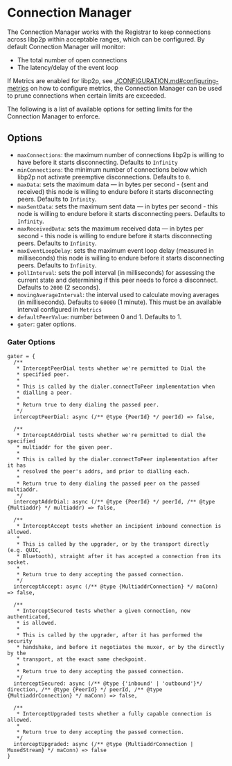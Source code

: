 # Connection Manager

The Connection Manager works with the Registrar to keep connections across libp2p within acceptable ranges, which can be configured. By default Connection Manager will monitor:
- The total number of open connections
- The latency/delay of the event loop

If Metrics are enabled for libp2p, see [./CONFIGURATION.md#configuring-metrics](./CONFIGURATION.md#configuring-metrics) on how to configure metrics, the Connection Manager can be used to prune connections when certain limits are exceeded.

The following is a list of available options for setting limits for the Connection Manager to enforce.

## Options
- `maxConnections`: the maximum number of connections libp2p is willing to have before it starts disconnecting. Defaults to `Infinity`
- `minConnections`: the minimum number of connections below which libp2p not activate preemptive disconnections. Defaults to `0`.
- `maxData`: sets the maximum data — in bytes per second -  (sent and received) this node is willing to endure before it starts disconnecting peers. Defaults to `Infinity`.
- `maxSentData`: sets the maximum sent data — in bytes per second -  this node is willing to endure before it starts disconnecting peers. Defaults to `Infinity`.
- `maxReceivedData`: sets the maximum received data — in bytes per second -  this node is willing to endure before it starts disconnecting peers. Defaults to `Infinity`.
- `maxEventLoopDelay`: sets the maximum event loop delay (measured in milliseconds) this node is willing to endure before it starts disconnecting peers. Defaults to `Infinity`.
- `pollInterval`: sets the poll interval (in milliseconds) for assessing the current state and determining if this peer needs to force a disconnect. Defaults to `2000` (2 seconds).
- `movingAverageInterval`: the interval used to calculate moving averages (in milliseconds). Defaults to `60000` (1 minute). This must be an available interval configured in `Metrics`
- `defaultPeerValue`: number between 0 and 1. Defaults to 1.
- `gater`: gater options.

### Gater Options
```
gater = {
  /**
   * InterceptPeerDial tests whether we're permitted to Dial the
   * specified peer.
   *
   * This is called by the dialer.connectToPeer implementation when
   * dialling a peer.
   *
   * Return true to deny dialing the passed peer.
   */
  interceptPeerDial: async (/** @type {PeerId} */ peerId) => false,

  /**
   * InterceptAddrDial tests whether we're permitted to dial the specified
   * multiaddr for the given peer.
   *
   * This is called by the dialer.connectToPeer implementation after it has
   * resolved the peer's addrs, and prior to dialling each.
   *
   * Return true to deny dialing the passed peer on the passed multiaddr.
   */
  interceptAddrDial: async (/** @type {PeerId} */ peerId, /** @type {Multiaddr} */ multiaddr) => false,

  /**
   * InterceptAccept tests whether an incipient inbound connection is allowed.
   *
   * This is called by the upgrader, or by the transport directly (e.g. QUIC,
   * Bluetooth), straight after it has accepted a connection from its socket.
   *
   * Return true to deny accepting the passed connection.
   */
  interceptAccept: async (/** @type {MultiaddrConnection} */ maConn) => false,

  /**
   * InterceptSecured tests whether a given connection, now authenticated,
   * is allowed.
   *
   * This is called by the upgrader, after it has performed the security
   * handshake, and before it negotiates the muxer, or by the directly by the
   * transport, at the exact same checkpoint.
   *
   * Return true to deny accepting the passed connection.
   */
  interceptSecured: async (/** @type {'inbound' | 'outbound'}*/ direction, /** @type {PeerId} */ peerId, /** @type {MultiaddrConnection} */ maConn) => false,

  /**
   * InterceptUpgraded tests whether a fully capable connection is allowed.
   *
   * Return true to deny accepting the passed connection.
   */
  interceptUpgraded: async (/** @type {MultiaddrConnection | MuxedStream} */ maConn) => false
}
```
